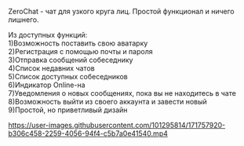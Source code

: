 <p>ZeroChat - чат для узкого круга лиц. Простой функционал и ничего лишнего.</p>
Из доступных функций:<br/>
1)Возможность поставить свою аватарку<br/>
2)Регистрация с помощью почты и пароля<br/>
3)Отправка сообщений собеседнику<br/>
4)Список недавних чатов<br/>
5)Список доступных собеседников<br/>
6)Индикатор Online-на<br/>
7)Уведомления о новых сообщениях, пока вы не находитесь в чате<br/>
8)Возможность выйти из своего аккаунта и завести новый<br/>
9)Простой, но приветливый дизайн<br/>

https://user-images.githubusercontent.com/101295814/171757920-b306c458-2259-4056-94f4-c5b7a0e41540.mp4

